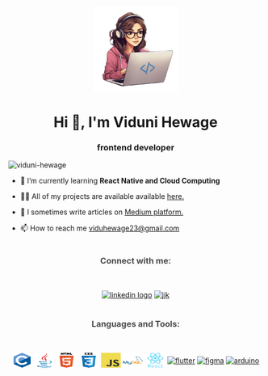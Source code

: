 <p align= "center">
  <img src="https://github.com/Viduni-Hewage/Viduni-Hewage/raw/main/defaultProfile.png" width="170">
</p>
<h1 align="center">Hi 👋, I'm Viduni Hewage</h1>
<h3 align="center">frontend developer</h3>

<p align="left"> <img src="https://komarev.com/ghpvc/?username=viduni-hewage&label=Profile%20views&color=0e75b6&style=flat" alt="viduni-hewage" /> </p>

- 🌱 I’m currently learning **React Native and Cloud Computing**

- 👨‍💻 All of my projects are available available [here.](https://github.com/Viduni-Hewage) 

- 📝 I sometimes write articles on [Medium platform.](https://github.com/Viduni-Hewage) 

- 📫 How to reach me viduhewage23@gmail.com

<h1 align="center"></h1>
<h3 align="center" style="color:#4A4A4A;">Connect with me:</h3><br>

<p align="center">
<a href="https://www.linkedin.com/in/viduni-hewage-011a30293/" target="blank"><img align="center" src="https://raw.githubusercontent.com/rahuldkjain/github-profile-readme-generator/master/src/images/icons/Social/linked-in-alt.svg" alt="linkedin logo" height="30" width="40" /></a> 
<a href="https://instagram.com/jjk" target="blank"><img align="center" src="https://raw.githubusercontent.com/rahuldkjain/github-profile-readme-generator/master/src/images/icons/Social/instagram.svg" alt="jjk" height="30" width="40" /></a>
</p>

<h1 align="center"></h1>
<h3 align="center" style="color:#4A4A4A;">Languages and Tools:</h3><br>

<p align="center"> 
  <a href="https://www.cprogramming.com/" target="blank"><img align="center" src="https://raw.githubusercontent.com/devicons/devicon/master/icons/c/c-original.svg" alt="c" height="30" width="40" /></a>
  <a href="https://www.java.com" target="blank"><img align="center" src="https://raw.githubusercontent.com/devicons/devicon/master/icons/java/java-original.svg" alt="java" height="30" width="40" /></a>
  <a href="https://www.w3.org/html/" target="blank"><img align="center" src="https://raw.githubusercontent.com/devicons/devicon/master/icons/html5/html5-original-wordmark.svg" alt="html" height="30" width="40" /></a>
  <a href="https://www.w3schools.com/css/" target="blank"><img align="center" src="https://raw.githubusercontent.com/devicons/devicon/master/icons/css3/css3-original-wordmark.svg" alt="css" height="30" width="40" /></a>
  <a href="https://developer.mozilla.org/en-US/docs/Web/JavaScript" target="blank"><img align="center" src="https://raw.githubusercontent.com/devicons/devicon/master/icons/javascript/javascript-original.svg" alt="JS" height="30" width="40" /></a>
  <a href="https://www.mysql.com/" target="blank"><img align="center" src="https://raw.githubusercontent.com/devicons/devicon/master/icons/mysql/mysql-original-wordmark.svg" alt="SQL" height="30" width="40" /></a>
  <a href="https://reactjs.org/" target="blank"><img align="center" src="https://raw.githubusercontent.com/devicons/devicon/master/icons/react/react-original-wordmark.svg" alt="react" height="30" width="40" /></a>
  <a href="https://flutter.dev" target="blank"><img align="center" src="https://www.vectorlogo.zone/logos/flutterio/flutterio-icon.svg" alt="flutter" height="30" width="40" /></a>
  <a href="https://www.figma.com/" target="blank"><img align="center" src="https://www.vectorlogo.zone/logos/figma/figma-icon.svg" alt="figma" height="30" width="40" /></a>
  <a href="https://www.arduino.cc/" target="blank"><img align="center" src="https://cdn.worldvectorlogo.com/logos/arduino-1.svg" alt="arduino" height="30" width="40" /></a>
  
  
  
  
  
  
  
  
 
